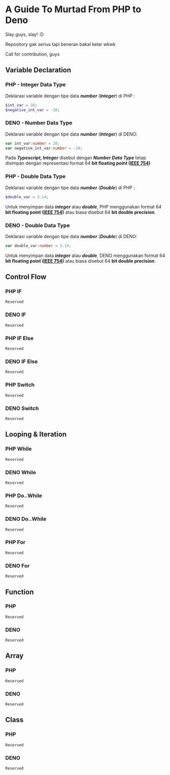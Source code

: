 

# A Guide To Murtad From PHP to Deno

Slay guys, slay! :D 

Repository gak serius tapi beneran bakal kelar wkwk

Call for contribution, guys

## Variable Declaration

### PHP - Integer Data Type

Deklarasi variable dengan tipe data ***number*** (***Integer***) di PHP :

```php
$int_var = 20;
$negative_int_var = -20;
```

### DENO - Number Data Type

Deklarasi variable dengan tipe data ***number*** (***Integer***) di DENO:

```typescript
var int_var:number = 20;
var negative_int_var:number = -20;
```

Pada ***Typescript, Integer*** disebut dengan ***Number Data Type*** tetap disimpan dengan representasi format 64 **bit floating point (**[**IEEE 754**](http://en.wikipedia.org/wiki/IEEE_754-1985)**)**

### PHP - Double Data Type

Deklarasi variable dengan tipe data ***number*** (***Double***) di PHP :

```PHP
$double_var = 3.14;
```

Untuk menyimpan data ***integer*** atau ***double***, PHP menggunakan format 64 **bit floating point (**[**IEEE 754**](http://en.wikipedia.org/wiki/IEEE_754-1985)**)** atau biasa disebut 64 **bit double precision**.

### DENO - Double Data Type

Deklarasi variable dengan tipe data ***number*** (***Double***) di DENO:

```typescript
var double_var:number = 3.14;
```

Untuk menyimpan data ***integer*** atau ***double***, DENO menggunakan format 64 **bit floating point (**[**IEEE 754**](http://en.wikipedia.org/wiki/IEEE_754-1985)**)** atau biasa disebut 64 **bit double precision**.

## Control Flow

### PHP IF

```
Reserved
```



### DENO IF

```
Reserved
```

### PHP IF Else

```
Reserved
```



### DENO IF Else

```
Reserved
```

### PHP Switch

```
Reserved
```



### DENO Switch

```
Reserved
```



## Looping & Iteration

### PHP While

```
Reserved
```



### DENO While

```
Reserved
```

### PHP Do..While

```
Reserved
```



### DENO Do..While

```
Reserved
```

### PHP For

```
Reserved
```



### DENO For

```
Reserved
```

## Function

### PHP

```
Reserved
```



### DENO

```
Reserved
```



## 

## Array

### PHP

```
Reserved
```



### DENO

```
Reserved
```



## Class

### PHP

```
Reserved
```



### DENO

```
Reserved
```

